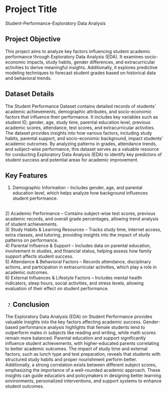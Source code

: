 # Project Title
Student-Performance-Exploratory Data Analysis

## Project Objective 
This project aims to analyze key factors influencing student academic performance through Exploratory Data Analysis (EDA). It examines socio-economic impacts, study habits, gender differences, and extracurricular activities to derive meaningful insights. Additionally, it explores predictive modeling techniques to forecast student grades based on historical data and behavioral trends.

## Dataset Details
The Student Performance Dataset contains detailed records of students' academic achievements, demographic attributes, and socio-economic factors that influence their performance. It includes key variables such as student ID, gender, age, study time, parental education level, previous academic scores, attendance, test scores, and extracurricular activities. The dataset provides insights into how various factors, including study habits, parental support, and socio-economic background, impact students' academic outcomes. By analyzing patterns in grades, attendance trends, and subject-wise performance, this dataset serves as a valuable resource for conducting Exploratory Data Analysis (EDA) to identify key predictors of student success and potential areas for academic improvement.

## Key Features

1) Demographic Information – Includes gender, age, and parental education level, which helps analyze how background influences student performance.
<br>
2) Academic Performance – Contains subject-wise test scores, previous academic records, and overall grade percentages, allowing trend analysis of student achievements.
<br>
3) Study Habits & Learning Resources – Tracks study time, internet access, extra classes, and tutoring, providing insights into the impact of study patterns on performance.
<br>
4) Parental Influence & Support – Includes data on parental education, involvement in studies, and financial status, helping assess how family support affects student success.
<br>
5) Attendance & Behavioral Factors – Records attendance, disciplinary actions, and participation in extracurricular activities, which play a role in academic outcomes.
<br>
6) External Influences & Lifestyle Factors – Includes mental health indicators, sleep hours, social activities, and stress levels, allowing evaluation of their effect on student performance.

7) ## Conclusion
The Exploratory Data Analysis (EDA) on Student Performance provides valuable insights into the key factors affecting academic success. Gender-based performance analysis highlights that female students tend to outperform males in subjects like reading and writing, while math scores remain more balanced. Parental education and support significantly influence student achievements, with higher-educated parents correlating to better academic outcomes. The impact of study time and external factors, such as lunch type and test preparation, reveals that students with structured study habits and proper nourishment perform better. Additionally, a strong correlation exists between different subject scores, emphasizing the importance of a well-rounded academic approach. These insights can guide educators and policymakers in designing better learning environments, personalized interventions, and support systems to enhance student outcomes.






